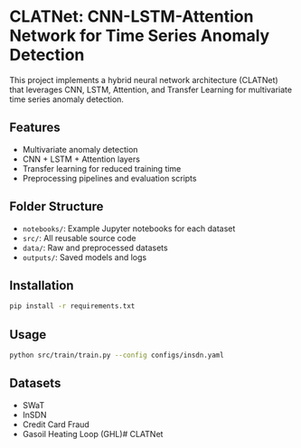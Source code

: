 # CLATNet: CNN-LSTM-Attention Network for Time Series Anomaly Detection

This project implements a hybrid neural network architecture (CLATNet) that leverages CNN, LSTM, Attention, and Transfer Learning for multivariate time series anomaly detection.

## Features
- Multivariate anomaly detection
- CNN + LSTM + Attention layers
- Transfer learning for reduced training time
- Preprocessing pipelines and evaluation scripts

## Folder Structure
- `notebooks/`: Example Jupyter notebooks for each dataset
- `src/`: All reusable source code
- `data/`: Raw and preprocessed datasets
- `outputs/`: Saved models and logs

## Installation
```bash
pip install -r requirements.txt
```

## Usage
```bash
python src/train/train.py --config configs/insdn.yaml
```

## Datasets
- SWaT
- InSDN
- Credit Card Fraud
- Gasoil Heating Loop (GHL)# CLATNet
